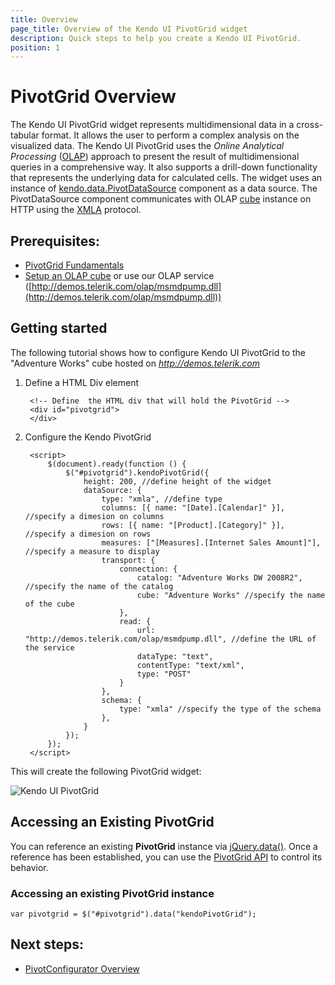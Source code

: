 ```yaml
---
title: Overview
page_title: Overview of the Kendo UI PivotGrid widget
description: Quick steps to help you create a Kendo UI PivotGrid.
position: 1
---
```


# PivotGrid Overview

The Kendo UI PivotGrid widget represents multidimensional data in a cross-tabular format. It allows the user to perform a complex analysis on the visualized data. The Kendo UI PivotGrid uses the *Online Analytical Processing* ([OLAP](http://en.wikipedia.org/wiki/Online_analytical_processing)) approach to present the result of multidimensional queries in a comprehensive way. It also supports a drill-down functionality that represents the underlying data for calculated cells. The widget uses an instance of [kendo.data.PivotDataSource](/api/framework/pivotdatasource) component as a data source. The PivotDataSource component communicates with OLAP [cube](http://en.wikipedia.org/wiki/OLAP_cube) instance on HTTP using the [XMLA](http://en.wikipedia.org/wiki/XML_for_Analysis) protocol.

## Prerequisites:

- [PivotGrid Fundamentals](/web/pivotgrid/fundamentals)
- [Setup an OLAP cube](/web/pivotgrid/olap-cube-setup) or use our OLAP service ([http://demos.telerik.com/olap/msmdpump.dll](http://demos.telerik.com/olap/msmdpump.dll))

## Getting started

The following tutorial shows how to configure Kendo UI PivotGrid to the "Adventure Works" cube hosted on *http://demos.telerik.com*

1. Define a HTML Div element

		<!-- Define	 the HTML div that will hold the PivotGrid -->
		<div id="pivotgrid">
		</div>

2. Configure the Kendo PivotGrid

        <script>
        	$(document).ready(function () {
            	$("#pivotgrid").kendoPivotGrid({
					height: 200, //define height of the widget
					dataSource: {
						type: "xmla", //define type
						columns: [{ name: "[Date].[Calendar]" }], //specify a dimesion on columns
						rows: [{ name: "[Product].[Category]" }], //specify a dimesion on rows
						measures: ["[Measures].[Internet Sales Amount]"], //specify a measure to display
						transport: {
                            connection: {
                                catalog: "Adventure Works DW 2008R2", //specify the name of the catalog
                                cube: "Adventure Works" //specify the name of the cube
                            },
                            read: {
                                url: "http://demos.telerik.com/olap/msmdpump.dll", //define the URL of the service
                                dataType: "text",
                                contentType: "text/xml",
                                type: "POST"
                            }
                        },
						schema: {
                            type: "xmla" //specify the type of the schema
                        },
					}
				});
        	});
    	</script>

This will create the following PivotGrid widget:

![Kendo UI PivotGrid](/images/pivotgrid.png)

## Accessing an Existing PivotGrid

You can reference an existing **PivotGrid** instance via [jQuery.data()](http://api.jquery.com/jQuery.data/).
Once a reference has been established, you can use the [PivotGrid API](/api/web/pivotgrid) to control its behavior.

### Accessing an existing PivotGrid instance

    var pivotgrid = $("#pivotgrid").data("kendoPivotGrid");

## Next steps:
- [PivotConfigurator Overview](/web/pivotgrid/configurator)
